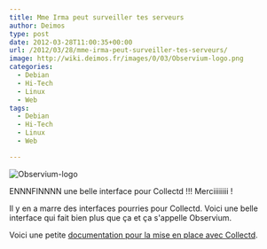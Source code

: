 ```yaml
---
title: Mme Irma peut surveiller tes serveurs
author: Deimos
type: post
date: 2012-03-28T11:00:35+00:00
url: /2012/03/28/mme-irma-peut-surveiller-tes-serveurs/
image: http://wiki.deimos.fr/images/0/03/Observium-logo.png
categories:
  - Debian
  - Hi-Tech
  - Linux
  - Web
tags:
  - Debian
  - Hi-Tech
  - Linux
  - Web

---
```

![Observium-logo](http://wiki.deimos.fr/images/0/03/Observium-logo.png)

ENNNFINNNN une belle interface pour Collectd !!! Merciiiiiiii !

Il y en a marre des interfaces pourries pour Collectd. Voici une belle interface qui fait bien plus que ça et ça s'appelle Observium.
  
Voici une petite [documentation pour la mise en place avec Collectd](http://wiki.deimos.fr/Observium_:_Une_interface_%C3%A9volu%C3%A9e_pour_Collectd).